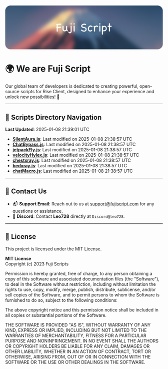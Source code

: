 ![Banner](.github/b.webp)

# 🌍 **We are Fuji Script**

Our global team of developers is dedicated to creating powerful, open-source scripts for Rise Client, designed to enhance your experience and unlock new possibilities! 🌟

---
<!-- SCRIPTS_NAVIGATION_START -->
## 📂 **Scripts Directory Navigation**

**Last Updated**: 2025-01-08 21:39:01 UTC

- **[SilentAura.js](scripts/SilentAura.js)**: Last modified on 2025-01-08 21:38:57 UTC
- **[ChatBypass.js](scripts/ChatBypass.js)**: Last modified on 2025-01-08 21:38:57 UTC
- **[jetpackFly.js](scripts/jetpackFly.js)**: Last modified on 2025-01-08 21:38:57 UTC
- **[velocityHylex.js](scripts/velocityHylex.js)**: Last modified on 2025-01-08 21:38:57 UTC
- **[chestxray.js](scripts/chestxray.js)**: Last modified on 2025-01-08 21:38:57 UTC
- **[bedxray.js](scripts/bedxray.js)**: Last modified on 2025-01-08 21:38:57 UTC
- **[chatMacro.js](scripts/chatMacro.js)**: Last modified on 2025-01-08 21:38:57 UTC

<!-- SCRIPTS_NAVIGATION_END -->

---

## 💬 **Contact Us**  
- 📬 **Support Email**: Reach out to us at [support@fujiscript.com](mailto:support@fujiscript.com) for any questions or assistance.  
- 💬 **Discord**: Contact **Leo728** directly at `Discord@leo728`.

---

## 📜 **License**

This project is licensed under the MIT License.  

**MIT License**  
Copyright (c) 2023 Fuji Scripts  

Permission is hereby granted, free of charge, to any person obtaining a copy of this software and associated documentation files (the "Software"), to deal in the Software without restriction, including without limitation the rights to use, copy, modify, merge, publish, distribute, sublicense, and/or sell copies of the Software, and to permit persons to whom the Software is furnished to do so, subject to the following conditions:  

The above copyright notice and this permission notice shall be included in all copies or substantial portions of the Software.  

THE SOFTWARE IS PROVIDED "AS IS", WITHOUT WARRANTY OF ANY KIND, EXPRESS OR IMPLIED, INCLUDING BUT NOT LIMITED TO THE WARRANTIES OF MERCHANTABILITY, FITNESS FOR A PARTICULAR PURPOSE AND NONINFRINGEMENT. IN NO EVENT SHALL THE AUTHORS OR COPYRIGHT HOLDERS BE LIABLE FOR ANY CLAIM, DAMAGES OR OTHER LIABILITY, WHETHER IN AN ACTION OF CONTRACT, TORT OR OTHERWISE, ARISING FROM, OUT OF OR IN CONNECTION WITH THE SOFTWARE OR THE USE OR OTHER DEALINGS IN THE SOFTWARE.  
